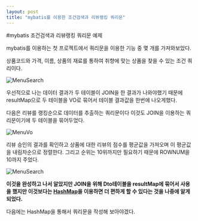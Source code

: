 ```yaml
---
layout: post
title: "mybatis를 이용한 조건검색과 리뷰랭킹 쿼리문"
---
```


#mybatis 조건검색과 리뷰랭킹 쿼리문 예제

mybatis를 이용하는 첫 프로젝트에서 쿼리문을 이용한 기능 중 몇 개를 가져와보았다.

상품코드와 가격, 이름, 상품의 재료를 통하여 취향에 맞는 상품을 찾을 수 있는 조건 쿼리이다.

![MenuSearch](https://user-images.githubusercontent.com/77107216/159157054-d4b3970d-a0a8-4d31-8b54-91c1bbaca2f4.png)

우선적으로 나는 데이터 결과가 두 테이블이 JOIN을 한 결과가 나와야했기 때문에 resultMap으로 두 테이블을 VO로 묶어서 테이블 결과값을 한번에 나오게했다.

다음은 리뷰를 랭킹순으로 데이터를 추출하는 쿼리문이다 이것도 JOIN을 이용하는 쿼리문이기에 두 테이블을 묶어두었다.

![MenuVo](https://user-images.githubusercontent.com/77107216/159157767-d3c8c55a-0ae2-4e80-bcfb-e12402e6bc10.png)

리뷰 승인의 결과를 확인하고 상품에 대한 리뷰의 점수를 평균값을 가져오며 이 평균값을 내림차순으로 정렬한다. 그리고 순위는 10위까지만 필요하기 때문에 ROWNUM을 10까지 주었다.

![MenuSearch](https://user-images.githubusercontent.com/77107216/159157778-eb1a46f0-9ede-49ad-a801-aec137e40bd3.png)

**이것을 완성하고 나서 알았지만 JOIN을 위해 Dto테이블을 resultMap에 묶어서 사용을 했지만 이것보다는 <u>HashMap</u>을 이용하면 더 편하게 할 수 있다는 것을 나중에 알게 되었다.**

다음에는 HashMap을 통해서 쿼리문을 작성해 보아야겠다.
